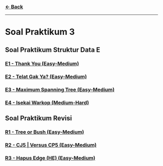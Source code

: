### [← Back](../README.md)
<hr />

# Soal Praktikum 3
## Soal Praktikum Struktur Data E
### [E1 - Thank You (Easy-Medium)](soal/prob-E1)
### [E2 - Telat Gak Ya? (Easy-Medium)](soal/prob-E2)
### [E3 - Maximum Spanning Tree (Easy-Medium)](soal/prob-E3)
### [E4 - Isekai Warkop (Medium-Hard)](soal/prob-E4)
## Soal Praktikum Revisi
### [R1 - Tree or Bush (Easy-Medium)](soal/prob-R1)
### [R2 - CJ5 | Versus CP5 (Easy-Medium)](soal/prob-R2)
### [R3 - Hapus Edge (HE) (Easy-Medium)](soal/prob-R3)
